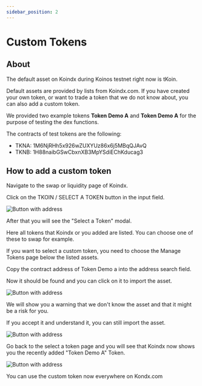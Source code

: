 ```yaml
---
sidebar_position: 2
---
```


# Custom Tokens

## About

The default asset on Koindx during Koinos testnet right now is tKoin. 

Default assets are provided by lists from Koindx.com. If you have created your own token, or want to trade a token that we do not know about, you can also add a custom token.

We provided two example tokens **Token Demo A** and **Token Demo A** for the purpose of testing the dex functions.

The contracts of test tokens are the following:

- TKNA: 1M6NjRHh5x926wZUXYUz86x6j5MBqQJAvQ
- TKNB: 1H88naibGSwCbxnXB3MpYSdiEChKducag3

## How to add a custom token

Navigate to the swap or liquidity page of Koindx.

Click on the TKOIN / SELECT A TOKEN button in the input field.

![Button with address](/img/doc_img/swap.png)

After that you will see the "Select a Token" modal. 

Here all tokens that Koindx or you added are listed. You can choose one of these to swap for example.

If you want to select a custom token, you need to choose the Manage Tokens page below the listed assets.

Copy the contract address of Token Demo a into the address search field.

Now it should be found and you can click on it to import the asset.

![Button with address](/img/doc_img/manage_token_search.png)

We will show you a warning that we don't know the asset and that it might be a risk for you.

If you accept it and understand it, you can still import the asset.

![Button with address](/img/doc_img/import_token.png)

Go back to the select a token page and you will see that Koindx now shows you the recently added "Token Demo A" Token.

![Button with address](/img/doc_img/select_a_token_with_custom_token.png)

You can use the custom token now everywhere on Kondx.com
